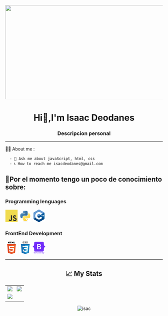 
  <div align="center">
        <img src="https://aleduran.com/wp-content/uploads/lenguajes-programacion-top.gif" width="600" height="300" alt="">
        <h1 align="center">Hi👋,I'm Isaac Deodanes</h1>
        <h3 align="center">Descripcion personal</h3>
  </div>
  <hr>
  <div>
    🧑‍💻 About me :

      - 📝 Ask me about javaScript, html, css
      - 📞 How to reach me isacdeodanes@gmail.com
  </div>
<div>
        <h2>📝Por el momento tengo un poco de conocimiento sobre:</h2>
        <div>
            <h3>Programming lenguages</h3>
            <img src="https://raw.githubusercontent.com/devicons/devicon/master/icons/javascript/javascript-original.svg" alt="javascript" width="40" height="40" />
            <img src="https://raw.githubusercontent.com/devicons/devicon/master/icons/python/python-original.svg" alt="python" width="40" height="40" />
            <img src="https://raw.githubusercontent.com/devicons/devicon/master/icons/cplusplus/cplusplus-original.svg" alt="c++" width="40" height="40" />
        </div>
        <div>
            <h3>FrontEnd Development</h3>
            <img src="https://raw.githubusercontent.com/devicons/devicon/master/icons/html5/html5-original-wordmark.svg" alt="html5" width="40" height="40" />
            <img src="https://raw.githubusercontent.com/devicons/devicon/master/icons/css3/css3-original-wordmark.svg" alt="css3" width="40" height="40" />
            <img src="https://raw.githubusercontent.com/devicons/devicon/master/icons/bootstrap/bootstrap-plain-wordmark.svg" alt="bootstrap" width="40" height="40"/>
        </div>
</div>
<hr>
<h2 align="center">📈 My Stats</h2>
<table>
    <tr>
        <td><img src="https://github-readme-stats.vercel.app/api?username=isac-deodanes&theme=midnight-purple&show_icons=true&hide_border=true&count_private=true" /></td>
        <td><img src="https://github-readme-streak-stats.herokuapp.com/?user=isac-deodanes&theme=midnight-purple&hide_border=true" /></td>
    </tr> 
    <tr>
        <td colspan="2"><img src="https://github-readme-stats.vercel.app/api/top-langs/?username=isac-deodanes&theme=midnight-purple&show_icons=true&hide_border=true&layout=compact" /></td>
    </tr>
</table>
<p align="center"> 
   <img src="https://komarev.com/ghpvc/?username=isac-deodanes&label=Profile%20views&color=0e75b6&style=flat" alt="isac" /> 
</p>
